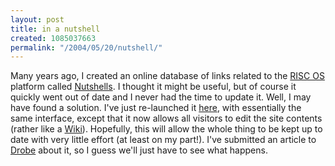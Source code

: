 ```yaml
---
layout: post
title: in a nutshell
created: 1085037663
permalink: "/2004/05/20/nutshell/"
---
```

Many years ago, I created an online database of links related to the [RISC OS](http://www.riscos.com/) platform called [Nutshells](http://anjackson.net/cgi-bin/nutshells.pl).  I thought it might be useful, but of course it quickly went out of date and I never had the time to update it.  Well, I may have found a solution.  I've just re-launched it [here](http://anjackson.net/cgi-bin/nutshells.pl), with essentially the same interface, except that it now allows all visitors to edit the site contents (rather like a [Wiki](http://c2.com/cgi/wiki)).  Hopefully, this will allow the whole thing to be kept up to date with very little effort (at least on my part!).  I've submitted an article to [Drobe](http://www.drobe.co.uk/) about it, so I guess we'll just have to see what happens.
